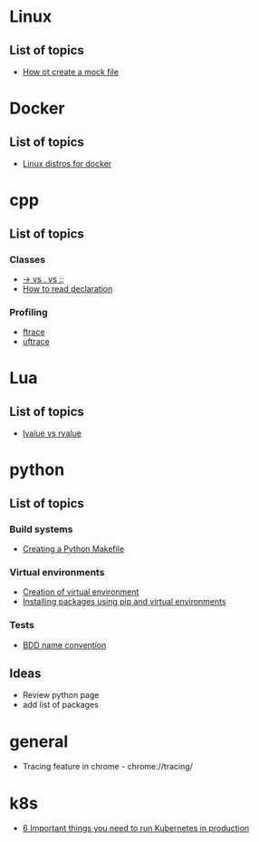 # Linux
## List of topics
* [How ot create a mock file](https://stackoverflow.com/questions/257844/quickly-create-a-large-file-on-a-linux-system)

# Docker
## List of topics
* [Linux distros for docker](https://medium.com/swlh/alpine-slim-stretch-buster-jessie-bullseye-bookworm-what-are-the-differences-in-docker-62171ed4531d)

# cpp
## List of topics
### Classes
* [-> vs . vs ::](https://stackoverflow.com/questions/11902791/what-is-the-difference-between-and-in-c)
* [How to read declaration]()
### Profiling
* [ftrace](https://en.wikipedia.org/wiki/Ftrace)
* [uftrace](https://github.com/namhyung/uftrace)

# Lua
## List of topics
* [lvalue vs rvalue](https://www.tutorialspoint.com/lua/lua_variables.htm)

# python
## List of topics
### Build systems
* [Creating a Python Makefile](https://earthly.dev/blog/python-makefile/)
### Virtual environments
* [Creation of virtual environment](https://docs.python.org/3/library/venv.html)
* [Installing packages using pip and virtual environments](https://packaging.python.org/en/latest/guides/installing-using-pip-and-virtual-environments/#creating-a-virtual-environment)
### Tests
* [BDD name convention](https://matheus.ro/2017/09/24/unit-test-naming-convention/)
## Ideas
   * Review python page
   * add list of packages

# general
* Tracing feature in chrome - chrome://tracing/

# k8s
* [6 Important things you need to run Kubernetes in production](https://www.pionative.com/post/6-important-things-you-need-to-run-kubernetes-in-production)
